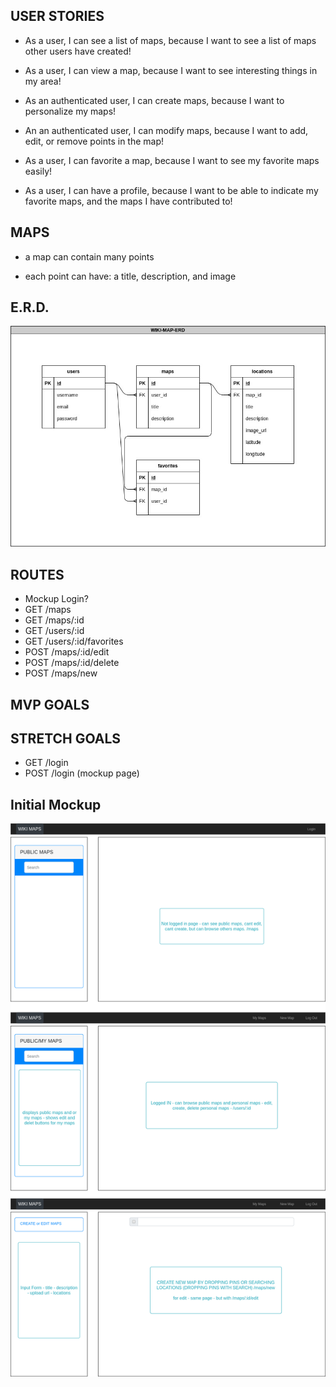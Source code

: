 ## USER STORIES

* As a user, I can see a list of maps, because I want to see a list of maps other users have created!

* As a user, I can view a map, because I want to see interesting things in my area!

* As an authenticated user, I can create maps, because I want to personalize my maps!

* An an authenticated user, I can modify maps, because I want to add, edit, or remove points in the map!

* As a user, I can favorite a map, because I want to see my favorite maps easily!

* As a user, I can have a profile, because I want to be able to indicate my favorite maps, and the maps I have contributed to!

## MAPS

* a map can contain many points

* each point can have: a title, description, and image

## E.R.D.

!["WIKI-MAP-ERD"](https://github.com/davemgj84/Midterm-LHL/blob/master/planning/Wiki-map-ERD.jpg?raw=true)

## ROUTES
* Mockup Login?
* GET /maps
* GET /maps/:id
* GET /users/:id
* GET /users/:id/favorites
* POST /maps/:id/edit
* POST /maps/:id/delete
* POST /maps/new

## MVP GOALS

## STRETCH GOALS
* GET /login
* POST /login (mockup page)

## Initial Mockup 

!["WIKI-MAP-MOCKUP"](https://github.com/davemgj84/Midterm-LHL/blob/routes/planning/Mockup%20-%20Wiki-map.png?raw=true)
